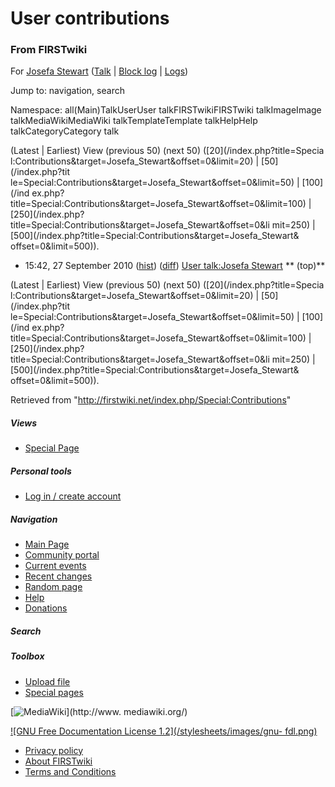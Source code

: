 # User contributions

### From FIRSTwiki

For [Josefa Stewart](/index.php?title=User:Josefa_Stewart&action=edit
"User:Josefa Stewart" ) ([Talk](/index.php/User_talk:Josefa_Stewart "User
talk:Josefa Stewart" ) | [Block
log](/index.php?title=Special:Log&type=block&page=User:Josefa_Stewart
"Special:Log" ) | [Logs](/index.php?title=Special:Log&user=Josefa_Stewart
"Special:Log" ))

Jump to: navigation, search

Namespace:  all(Main)TalkUserUser talkFIRSTwikiFIRSTwiki talkImageImage
talkMediaWikiMediaWiki talkTemplateTemplate talkHelpHelp talkCategoryCategory
talk

(Latest | Earliest) View (previous 50) (next 50) ([20](/index.php?title=Specia
l:Contributions&target=Josefa_Stewart&offset=0&limit=20) | [50](/index.php?tit
le=Special:Contributions&target=Josefa_Stewart&offset=0&limit=50) | [100](/ind
ex.php?title=Special:Contributions&target=Josefa_Stewart&offset=0&limit=100) |
[250](/index.php?title=Special:Contributions&target=Josefa_Stewart&offset=0&li
mit=250) | [500](/index.php?title=Special:Contributions&target=Josefa_Stewart&
offset=0&limit=500)).

  * 15:42, 27 September 2010 ([hist](/index.php?title=User_talk:Josefa_Stewart&action=history "User talk:Josefa Stewart" )) ([diff](/index.php?title=User_talk:Josefa_Stewart&diff=prev&oldid=77033 "User talk:Josefa Stewart" )) [User talk:Josefa Stewart](/index.php/User_talk:Josefa_Stewart "User talk:Josefa Stewart" ) ** (top)**

(Latest | Earliest) View (previous 50) (next 50) ([20](/index.php?title=Specia
l:Contributions&target=Josefa_Stewart&offset=0&limit=20) | [50](/index.php?tit
le=Special:Contributions&target=Josefa_Stewart&offset=0&limit=50) | [100](/ind
ex.php?title=Special:Contributions&target=Josefa_Stewart&offset=0&limit=100) |
[250](/index.php?title=Special:Contributions&target=Josefa_Stewart&offset=0&li
mit=250) | [500](/index.php?title=Special:Contributions&target=Josefa_Stewart&
offset=0&limit=500)).

Retrieved from "<http://firstwiki.net/index.php/Special:Contributions>"

##### Views

  * [Special Page](/index.php/Special:Contributions/Josefa_Stewart)

##### Personal tools

  * [Log in / create account](/index.php?title=Special:Userlogin&returnto=Special:Contributions)

[](/index.php/Main_Page "Main Page" )

##### Navigation

  * [Main Page](/index.php/Main_Page)
  * [Community portal](/index.php/FIRSTwiki:Community_portal)
  * [Current events](/index.php/Current_events)
  * [Recent changes](/index.php/Special:Recentchanges)
  * [Random page](/index.php/Special:Random)
  * [Help](/index.php/FIRSTwiki:Help)
  * [Donations](/index.php/FIRSTwiki:Site_support)

##### Search



##### Toolbox

  * [Upload file](/index.php/Special:Upload)
  * [Special pages](/index.php/Special:Specialpages)

[![MediaWiki](/skins/common/images/poweredby_mediawiki_88x31.png)](http://www.
mediawiki.org/)

[![GNU Free Documentation License 1.2](/stylesheets/images/gnu-
fdl.png)](http://www.gnu.org/copyleft/fdl.html)

  * [Privacy policy](/index.php/FIRSTwiki:Privacy_policy "FIRSTwiki:Privacy policy" )
  * [About FIRSTwiki](/index.php/FIRSTwiki:About "FIRSTwiki:About" )
  * [Terms and Conditions](/index.php/FIRSTwiki:Terms_and_conditions "FIRSTwiki:Terms and conditions" )

